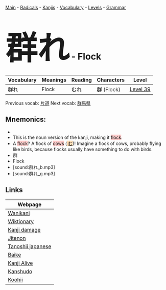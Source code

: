 <style> bigfont {font-size: 100px}</style>
[Main](../README.md) -
[Radicals](../radicals.md) -
[Kanjis](../kanjis.md) -
[Vocabulary](../vocabulary.md) -
[Levels](../levels.md) -
[Grammar](../grammar.md)
# <bigfont> 群れ</bigfont> - Flock 

| Vocabulary | Meanings | Reading | Characters | Level |
| --- | --- | --- | --- | --- |
| 群れ | Flock | むれ |  [群](../kanjis/群.md) (Flock) | [Level 39](../levels/wk_level39.md) |

Previous vocab: [片道](片道.md) Next vocab: [群馬県](群馬県.md) 

## Mnemonics:

* 
* This is the noun version of the kanji, making it <span style="background-color:#ffcccb"> flock</span>.
* A <span style="background-color:#ffcccb"> flock</span>? A flock of <span style="background-color:#ffcccb"> cows</span> (<span style="background-color:#fed8b1"> [む](https://jisho.org/search/む)</span>)! Imagine a flock of cows, probably flying like birds, because flocks usually have something to do with birds.
* 群
* Flock
* [sound:群れ_b.mp3]
* [sound:群れ_g.mp3]


## Links 

| Webpage |
| --- |
| [Wanikani          ](https://www.wanikani.com/kanji/群れ) |
| [Wiktionary        ](https://en.wiktionary.org/wiki/群れ) |
| [Kanji damage      ](http://www.kanjidamage.com/kanji/search?utf8=✓&q=群れ) |
| [Jitenon           ](https://jitenon.com/kanji/群れ) |
| [Tanoshii japanese ](https://www.tanoshiijapanese.com/dictionary/kanji.cfm?k=群れ) |
| [Baike             ](https://baike.baidu.com/item/群れ) |
| [Kanji Alive       ](https://app.kanjialive.com/群れ) |
| [Kanshudo          ](https://www.kanshudo.com/searchmn?q=群れ) |
| [Koohii            ](https://kanji.koohii.com/study/kanji/群れ) |

